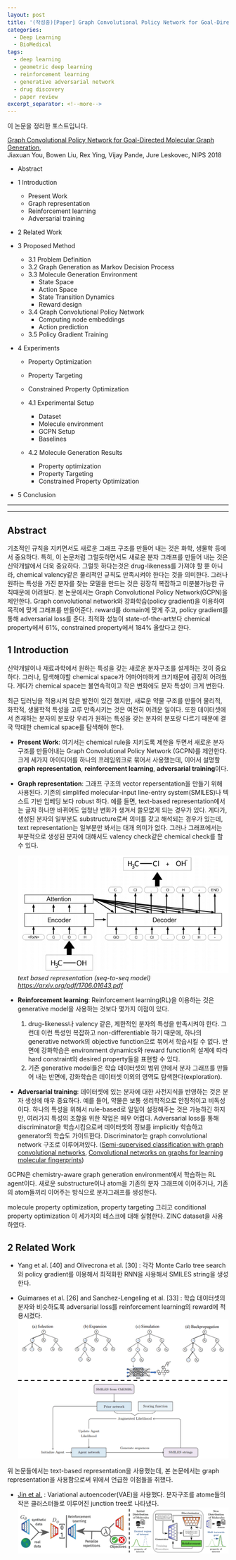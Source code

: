 ```yaml
---
layout: post
title: '(작성중)[Paper] Graph Convolutional Policy Network for Goal-Directed Molecular Graph Generation'
categories:
  - Deep Learning
  - BioMedical
tags:
  - deep learning
  - geometric deep learning
  - reinforcement learning
  - generative adversarial network
  - drug discovery
  - paper review
excerpt_separator: <!--more-->
---
```


이 논문을 정리한 포스트입니다.

[Graph Convolutional Policy Network for Goal-Directed Molecular Graph Generation](https://arxiv.org/pdf/1806.02473.pdf),<br>
Jiaxuan You, Bowen Liu, Rex Ying, Vijay Pande, Jure Leskovec, NIPS 2018
<!--more-->

* Abstract
* 1 Introduction
    * Present Work
    * Graph representation
    * Reinforcement learning
    * Adversarial training

* 2 Related Work

* 3 Proposed Method
    * 3.1 Problem Definition
    * 3.2 Graph Generation as Markov Decision Process
    * 3.3 Molecule Generation Environment
        * State Space
        * Action Space
        * State Transition Dynamics
        * Reward design
    * 3.4 Graph Convolutional Policy Network
        * Computing node embeddings
        * Action prediction
    * 3.5 Policy Gradient Training

* 4 Experiments
    * Property Optimization
    * Property Targeting
    * Constrained Property Optimization
    * 4.1 Experimental Setup
        * Dataset
        * Molecule environment
        * GCPN Setup
        * Baselines

    * 4.2 Molecule Generation Results
        * Property optimization
        * Property Targeting
        * Constrained Property Optimization

* 5 Conclusion

---
---

## Abstract
기초적인 규칙을 지키면서도 새로운 그래프 구조를 만들어 내는 것은 화학, 생물학 등에서 중요하다. 특히, 이 논문처럼 그럴듯하면서도 새로운 분자 그래프를 만들어 내는 것은 신약개발에서 더욱 중요하다. 그럴듯 하다는것은 drug-likeness를 가져야 할 뿐 아니라, chemical valency같은 물리적인 규칙도 만족시켜야 한다는 것을 의미한다. 그러나 원하는 특성을 가진 분자를 찾는 모델을 만드는 것은 굉장히 복잡하고 미분불가능한 규칙때문에 어려웠다. 본 논문에서는 Graph Convolutional Policy Network(GCPN)을 제안한다. Graph convolutional network와 강화학습(policy gradient)을 이용하여 목적에 맞게 그래프를 만들어준다. reward를 domain에 맞게 주고, policy gradient를 통해 adversarial loss를 준다. 최적화 성능이 state-of-the-art보다 chemical property에서 61%, constrained property에서 184% 올랐다고 한다.

## 1 Introduction
신약개발이나 재료과학에서 원하는 특성을 갖는 새로운 분자구조를 설계하는 것이 중요하다. 그러나, 탐색해야할 chemical space가 어마어마하게 크기때문에 굉장히 어려웠다. 게다가 chemical space는 불연속적이고 작은 변화에도 분자 특성이 크게 변한다.  

최근 딥러닝을 적용시켜 많은 발전이 있긴 했지만, 새로운 약물 구조를 만들어 물리적, 화학적, 생물학적 특성을 고루 만족시키는 것은 여전히 어려운 일이다. 또한 데이터셋에서 존재하는 분자의 분포랑 우리가 원하는 특성을 갖는 분자의 분포랑 다르기 때문에 결국 막대한 chemical space를 탐색해야 한다.

* **Present Work**:
    여기서는 chemical rule을 지키도록 제한을 두면서 새로운 분자구조를 만들어내는 Graph Convolutional Policy Network (GCPN)를 제안한다. 크게 세가지 아이디어를 하나의 프레임워크로 묶어서 사용했는데, 이어서 설명할 **graph representation**, **reinforcement learning**, **adversarial training**이다.

* **Graph representation**:
    그래프 구조의 vector repersentation을 만들기 위해 사용된다. 기존의 simplifed molecular-input line-entry system(SMILES)나 텍스트 기반 임베딩 보다 robust 하다. 예를 들면, text-based representation에서는 글자 하나만 바뀌어도 엄청난 변화가 생겨서 쓸모없게 되는 경우가 있다. 게다가, 생성된 분자의 일부분도 substructure로써 의미를 갖고 해석되는 경우가 있는데, text representation는 일부분만 봐서는 대개 의미가 없다. 그러나 그래프에서는 부분적으로 생성된 분자에 대해서도 valency check같은 chemical check를 할 수 있다.

    ![GCPN-01](/assets/img/Paper/GCPN/GCPN-01.png)
    *text based representation (seq-to-seq model) https://arxiv.org/pdf/1706.01643.pdf*

* **Reinforcement learning**:
    Reinforcement learning(RL)을 이용하는 것은 generative model을 사용하는 것보다 몇가지 이점이 있다.

    1. drug-likeness나 valency 같은, 제한적인 분자의 특성을 만족시켜야 한다. 그런데 이런 특성인 복잡하고 non-differentiable 하기 때문에, 하나의 generative network의 objective function으로 묶어서 학습시킬 수 없다. 반면에 강화학습은 environment dynamics와 reward function의 설계에 따라 hard constraint와 desired property들을 표현할 수 있다.
    2. 기존 generative model들은 학습 데이터셋의 범위 안에서 분자 그래프를 만들어 내는 반면에, 강화학습은 데이터셋 이외의 영역도 탐색한다(exploration).

* **Adversarial training**:
    데이터셋에 있는 분자에 대한 사전지식을 반영하는 것은 분자 생성에 매우 중요하다. 예를 들어, 약물은 보통 생리학적으로 안정적이고 비독성이다. 하나의 특성을 위해서 rule-based로 일일이 설정해주는 것은 가능하긴 하지만, 여러가지 특성의 조합을 위한 작업은 매우 어렵다. Adversarial loss를 통해 discriminator을 학습시킴으로써 데이터셋의 정보를 implicitly 학습하고 generator의 학습도 가이드한다. Discriminator는 graph convolutional network 구조로 이루어져있다. ([Semi-supervised classification with graph convolutional networks](https://arxiv.org/abs/1609.02907), [Convolutional networks on graphs for learning molecular fingerprints](https://hips.seas.harvard.edu/files/duvenaud-graphs-nips-2015.pdf))

GCPN은 chemistry-aware graph generation environment에서 학습하는 RL agent이다. 새로운 substructure이나 atom을 기존의 분자 그래프에 이어주거나, 기존의 atom들끼리 이어주는 방식으로 분자그래프를 생성한다. 

molecule property optimization, property targeting 그리고 conditional property
optimization 이 세가지의 테스크에 대해 실험한다. ZINC dataset을 사용하였다. 

## 2 Related Work
* Yang et al. [40] and Olivecrona et al. [30] : 각각 Monte Carlo tree search와 policy gradient를 이용해서 최적화한 RNN을 사용해서 SMILES string을 생성한다.

* Guimaraes et al. [26] and Sanchez-Lengeling et al. [33] : 학습 데이터셋의 분자와 비슷하도록 adversarial loss를 reinforcement learning의 reward에 적용시켰다.
![GCPN-02](/assets/img/Paper/GCPN/GCPN-02.png)


위 논문들에서는 text-based representation을 사용했는데, 본 논문에서는 graph representation을 사용함으로써 위에서 언급한 이점들을 취했다.

* [Jin et al.](https://arxiv.org/abs/1802.04364) : Variational autoencoder(VAE)을 사용했다. 분자구조를 atome들의 작은 클러스터들로 이루어진 junction tree로 나타냈다.
![GCPN-03](/assets/img/Paper/GCPN/GCPN-03.png)




















